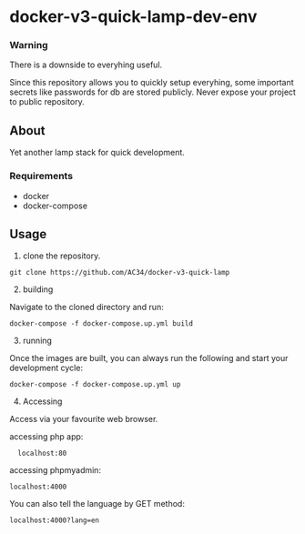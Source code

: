 # docker-v3-quick-lamp-dev-env

### Warning
There is a downside to everyhing useful.

Since this repository allows you to quickly setup everyhing, some important secrets like passwords for db are stored publicly. 
Never expose your project to public repository.

## About
Yet another lamp stack for quick  development.

### Requirements
 - docker
 - docker-compose

## Usage
1) clone the repository. 

```
git clone https://github.com/AC34/docker-v3-quick-lamp
```
2) building

Navigate to the cloned directory and run:
```
docker-compose -f docker-compose.up.yml build
```

3) running

Once the images are  built, you can always run the following and start your development cycle:
```
docker-compose -f docker-compose.up.yml up
```
4) Accessing

Access via your favourite web browser.

accessing php app:
```
  localhost:80
```
accessing phpmyadmin:
  ```
  localhost:4000
  ```
  You can also tell the language by GET method:
  ```
  localhost:4000?lang=en
  ```

